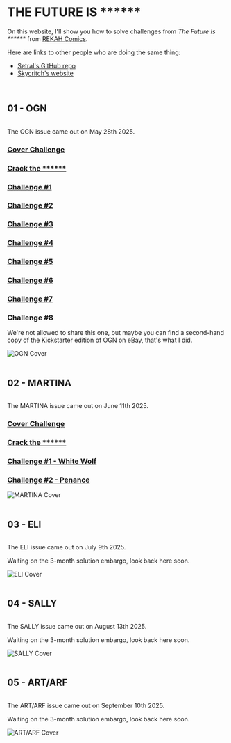 # THE FUTURE IS <span id="puzzle">\*\*\*\*\*\*</span>

<script>
const el = document.getElementById('puzzle');
const target = 'SOLVED';
let pos = 0;

function flick() {
    if (pos >= target.length) return;
    
    let current = el.textContent;
    let charCode = 65;
    
    const interval = setInterval(() => {
        current = current.substring(0, pos) + String.fromCharCode(charCode) + current.substring(pos + 1);
        el.textContent = current;
        
        if (charCode === target.charCodeAt(pos)) {
            clearInterval(interval);
            pos++;
            setTimeout(flick, 50);
        }
        
        charCode = charCode === 90 ? 65 : charCode + 1;
    }, 50);
}

setTimeout(flick, 1000);
</script>

On this website, I'll show you how to solve challenges from *The Future Is \*\*\*\*\*\** from [REKAH Comics](https://www.blackhillsinfosec.com/rekcah/).

Here are links to other people who are doing the same thing:

- [Setral's GitHub repo](https://github.com/setral/CTF_Writeups/tree/main/The%20Future%20is%20******)
- [Skycritch's website](https://www.skycritch.com/the-future-is/)

<br>

## 01 - OGN

<div class="row">
<div class="column">

The OGN issue came out on May 28th 2025.

### [Cover Challenge](./01_cover.html)

### [Crack the \*\*\*\*\*\*](./01_crack.html)

### [Challenge #1](./01_1.html)

### [Challenge #2](./01_2.html)

### [Challenge #3](./01_3.html)

### [Challenge #4](./01_4.html)

### [Challenge #5](./01_5.html)

### [Challenge #6](./01_6.html)

### [Challenge #7](./01_7.html)

### Challenge #8

We're not allowed to share this one, but maybe you can find a second-hand copy of the Kickstarter edition of OGN on eBay, that's what I did.

</div>
<div class="column img-column">
<img alt="OGN Cover" src="./images/01.jpg">
</div>
</div>

<br>

## 02 - MARTINA

<div class="row">
<div class="column">

The MARTINA issue came out on June 11th 2025.

### [Cover Challenge](./01_cover.html)

### [Crack the \*\*\*\*\*\*](./01_crack.html)

### [Challenge #1 - White Wolf](./02_1.html)

### [Challenge #2 - Penance](./02_2.html)

</div>
<div class="column img-column">
<img alt="MARTINA Cover" src="./images/02.jpg">
</div>
</div>

<br>

## 03 - ELI

<div class="row">
<div class="column">

The ELI issue came out on July 9th 2025.

Waiting on the 3-month solution embargo, look back here soon.

</div>
<div class="column img-column">
<img alt="ELI Cover" src="./images/03.jpg">
</div>
</div>

<br>

## 04 - SALLY

<div class="row">
<div class="column">

The SALLY issue came out on August 13th 2025.

Waiting on the 3-month solution embargo, look back here soon.

</div>
<div class="column img-column">
<img alt="SALLY Cover" src="./images/04.jpg">
</div>
</div>

<br>

## 05 - ART/ARF 

<div class="row">
<div class="column">

The ART/ARF issue came out on September 10th 2025.

Waiting on the 3-month solution embargo, look back here soon.

</div>
<div class="column img-column">
<img alt="ART/ARF Cover" src="./images/05.jpg">
</div>
</div>
